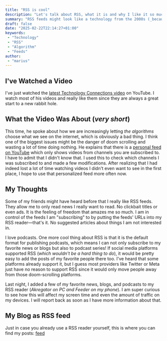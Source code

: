 ```yaml
---
title: "RSS is cool"
description: "Let's talk about RSS, what it is and why I like it so much."
summary: "RSS feeds might look like a technology from the 2000s (_because it is_) and hard to use. But in my eyes they are the key to the best online experience which isn't dictated by the algorithm."
draft: false
date: "2025-02-22T22:14:27+01:00"
keywords:
 - "Technology"
 - "RSS"
 - "Algorithm"
 - "Feeds"
author:
 - "marius"
---
```


## I've Watched a Video
I've just watched the [latest Technology Connections video](https://www.youtube.com/watch?v=QEJpZjg8GuA) on YouTube. I watch most of his videos and really like them since they are always a great start to a new rabbit hole.

## What the Video Was About (_very short_)
This time, he spoke about how we are increasingly letting _the algorithms_ choose what we see on the internet, which is obviously a bad thing. I think one of the biggest issues might be the danger of doom scrolling and wasting a lot of time doing nothing. He explains that there is a [personal feed on YouTube](https://www.youtube.com/feed/subscriptions) which only shows videos from channels you are subscribed to. I have to admit that I didn't know that. I used this to check which channels I was subscribed to and made a few modifications. After realizing that I had indeed lost a lot of time watching videos I didn't even want to see in the first place, I hope to use that personalized feed more often now.

## My Thoughts
Some of my friends might have heard before that I really like RSS feeds. They allow me to only read news I really want to read. No clickbait titles or even ads. It is the feeling of freedom that amazes me so much. I am in control of the feeds I am "subscribing" to by putting the feeds' URLs into my RSS reader—that's it. No suggested articles about things I am not interested in.

I love podcasts. One more cool thing about RSS is that it is the default format for publishing podcasts, which means I can not only subscribe to my favorite news or blogs but also to podcast series! If social media platforms supported RSS (_which wouldn't be a hard thing to do_), it would be pretty easy to add the posts of my favorite people there too. I've heard that some platforms already support it, but I guess most providers like Twitter or Meta just have no reason to support RSS since it would only move people away from those doom-scrolling platforms.

Last night, I added a few of my favorite news, blogs, and podcasts to my RSS reader (_Akregator on PC and Feeder on my phone_). I am super curious to see how this will affect my screen time and even the amount of traffic on my devices. I will report back as soon as I have more information about that.

## My Blog as RSS feed
Just in case you already use a RSS reader yourself, this is where you can find my posts: [feed](/en/index.xml)
